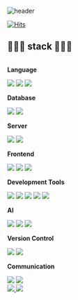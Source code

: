 ![header](https://capsule-render.vercel.app/api?type=rect&color=timeGradient&text=Welcome%20to%20sia's%20GitHub%20👋&animation=twinkling&fontSize=35&fontAlignY=40&fontAlign=70&height=250)
<!--
**siaSim/siaSim** is a ✨ _special_ ✨ repository because its `README.md` (this file) appears on your GitHub profile.

Here are some ideas to get you started:

- 🔭 I’m currently working on ...
- 🌱 I’m currently learning ...
- 👯 I’m looking to collaborate on ...
- 🤔 I’m looking for help with ...
- 💬 Ask me about ...
- 📫 How to reach me: ...
- 😄 Pronouns: ...
- ⚡ Fun fact: ...
-->
[![Hits](https://hits.seeyoufarm.com/api/count/incr/badge.svg?url=https%3A%2F%2Fgithub.com%2FsiaSim%2Fhit-counter&count_bg=%2300E4FF&title_bg=%23555555&icon=github.svg&icon_color=%23FFFFFF&title=hits&edge_flat=false)](https://hits.seeyoufarm.com)
## 👩🏻‍💻 stack 👩🏻‍💻
<div style="display:flex; flex-direction:column; align-items:flex-start;">
    <!-- Language -->
    <p><strong>Language</strong></p>
    <div>
        <img src="https://img.shields.io/badge/C-A8B9CC?style=for-the-badge&logo=C&logoColor=white">
        <img src="https://img.shields.io/badge/java-007396?style=for-the-badge&logo=java&logoColor=white"> 
        <img src="https://img.shields.io/badge/Python-3776AB?style=for-the-badge&logo=Python&logoColor=white">
    </div>
    <!-- Database -->
    <p><strong>Database</strong></p>
    <div>
        <img src="https://img.shields.io/badge/oracle-F80000?style=for-the-badge&logo=oracle&logoColor=white"> 
        <img src="https://img.shields.io/badge/mysql-4479A1?style=for-the-badge&logo=mysql&logoColor=white">
    </div>
    <!-- Server -->
    <p><strong>Server</strong></p>
    <div>
        <img src="https://img.shields.io/badge/linux-FCC624?style=for-the-badge&logo=linux&logoColor=black"> 
        <img src="https://img.shields.io/badge/apache tomcat-F8DC75?style=for-the-badge&logo=apachetomcat&logoColor=black">
    </div>
    <!-- Frontend -->
    <p><strong>Frontend</strong></p>
    <div>
        <img src="https://img.shields.io/badge/html5-E34F26?style=flat-square&logo=html5&logoColor=white"> 
        <img src="https://img.shields.io/badge/css-1572B6?style=flat-square&logo=css3&logoColor=white"> 
        <img src="https://img.shields.io/badge/javascript-F7DF1E?style=flat-square&logo=javascript&logoColor=black"> 
    </div>
    <!-- Development Tools -->
    <p><strong>Development Tools</strong></p>
    <div>
        <img src="https://img.shields.io/badge/Eclipse IDE-2C2255?style=for-the-badge&logo=Eclipse IDE&logoColor=white">
        <img src="https://img.shields.io/badge/Intellij IDEA-000000?style=for-the-badge&logo=Intellij IDEA&logoColor=white">
        <img src="https://img.shields.io/badge/Visual Studio Code-007ACC?style=for-the-badge&logo=Visual Studio Code&logoColor=white">
        <img src="https://img.shields.io/badge/Xcode-147EFB?style=for-the-badge&logo=Xcode&logoColor=white">
        <img src="https://img.shields.io/badge/Andoid Studio-3DDC84?style=flat-square&logo=android studio&logoColor=white">
    </div>
    <!-- AI -->
    <p><strong> AI </strong></p>
    <div>
        <img src="https://img.shields.io/badge/Jupyter-F37626?style=for-the-badge&logo=Jupyter&logoColor=white">
        <img src="https://img.shields.io/badge/Keras-D00000?style=for-the-badge&logo=Keras&logoColor=white">
        <img src="https://img.shields.io/badge/TensorFlow-FF6F00?style=for-the-badge&logo=TensorFlow&logoColor=white">
    </div>
    <!-- Version Control -->
    <p><strong>Version Control</strong></p>
    <div>
        <img src="https://img.shields.io/badge/Git-F05032?style=for-the-badge&logo=Git&logoColor=white">
        <img src="https://img.shields.io/badge/GitHub-181717?style=for-the-badge&logo=GitHub&logoColor=white">
    </div>
    <!-- Communication -->
    <p><strong>Communication</strong></p>
    <div>
      <img src="https://img.shields.io/badge/Notion-000000?style=for-the-badge&logo=Notion&logoColor=white">
      <img src="https://img.shields.io/badge/https://img.shields.io/badge/StarUML-8A2BE2>
    </div>
</div>

<p> ✍🏻 Blog ✍🏻 </p>
  <div style="display:flex; flex-direction:column; align-items:flex-start;">
    <div>
        <span>
            <a href="https://shalisa.tistory.com/">
                <img src="https://img.shields.io/badge/tistory-000000?style=plastic&logo=tistory&logoColor=white"/>
            </a>
        </span>
        <span>
            <a href="https://blog.naver.com/shalisa">
                <img src="https://img.shields.io/badge/naver-03C75A?style=plastic&logo=naver&logoColor=white"/>
            </a>
        </span>
    </div>
</div>
